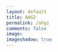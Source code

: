 ```yaml
---
layout: default
title: AHGZ
permalink: /ahgz
comments: false
image:
imageshadow: true
---
```


<rssapp-list id="svO6K0Ytx26o6WTx"></rssapp-list><script src="https://widget.rss.app/v1/list.js" type="text/javascript" async></script>
